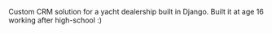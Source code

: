 Custom CRM solution for a yacht dealership built in Django. Built it at age 16 working after high-school :)
